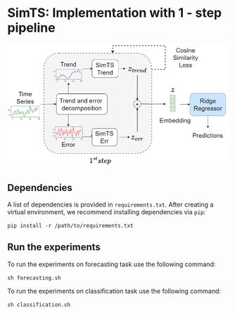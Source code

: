 # SimTS: Implementation with 1 - step pipeline

<p align="center">
    <img src="/demo/simts.png" alt="simts" width=600>
</p>

## Dependencies
A list of dependencies is provided in ```requirements.txt```. After creating a virtual environment, we recommend installing dependencies via ```pip```:

```shell
pip install -r /path/to/requirements.txt
```
## Run the experiments

To run the experiments on forecasting task use the following command:

```shell
sh forecasting.sh
```
To run the experiments on classification task use the following command:

```shell
sh classification.sh
```
